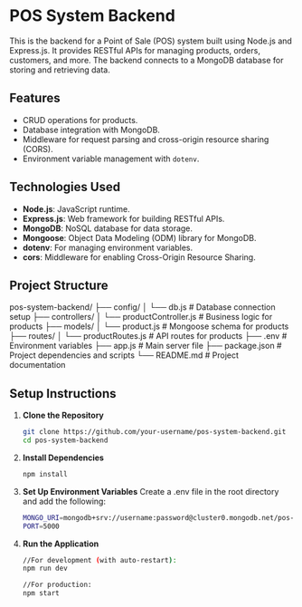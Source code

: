 # POS System Backend

This is the backend for a Point of Sale (POS) system built using Node.js and Express.js. It provides RESTful APIs for managing products, orders, customers, and more. The backend connects to a MongoDB database for storing and retrieving data.

## Features

- CRUD operations for products.
- Database integration with MongoDB.
- Middleware for request parsing and cross-origin resource sharing (CORS).
- Environment variable management with `dotenv`.

## Technologies Used

- **Node.js**: JavaScript runtime.
- **Express.js**: Web framework for building RESTful APIs.
- **MongoDB**: NoSQL database for data storage.
- **Mongoose**: Object Data Modeling (ODM) library for MongoDB.
- **dotenv**: For managing environment variables.
- **cors**: Middleware for enabling Cross-Origin Resource Sharing.

## Project Structure

pos-system-backend/ ├── config/ │ └── db.js # Database connection setup ├── controllers/ │ └── productController.js # Business logic for products ├── models/ │ └── product.js # Mongoose schema for products ├── routes/ │ └── productRoutes.js # API routes for products ├── .env # Environment variables ├── app.js # Main server file ├── package.json # Project dependencies and scripts └── README.md # Project documentation


## Setup Instructions

1. **Clone the Repository**
   ```bash
   git clone https://github.com/your-username/pos-system-backend.git
   cd pos-system-backend
   ```

2. **Install Dependencies**
   ```bash
   npm install
   ```
   
3. **Set Up Environment Variables** Create a .env file in the root directory and add the following:
   ```bash
   MONGO_URI=mongodb+srv://username:password@cluster0.mongodb.net/pos-system?retryWrites=true&w=majority
   PORT=5000
   ```  

4. **Run the Application**
   ```bash
   //For development (with auto-restart):
   npm run dev

   //For production:
   npm start
   ```